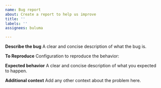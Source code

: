 ```yaml
---
name: Bug report
about: Create a report to help us improve
title: ''
labels: ''
assignees: buluma

---
```


**Describe the bug**
A clear and concise description of what the bug is.

**To Reproduce**
Configuration to reproduce the behavior:

**Expected behavior**
A clear and concise description of what you expected to happen.

**Additional context**
Add any other context about the problem here.
